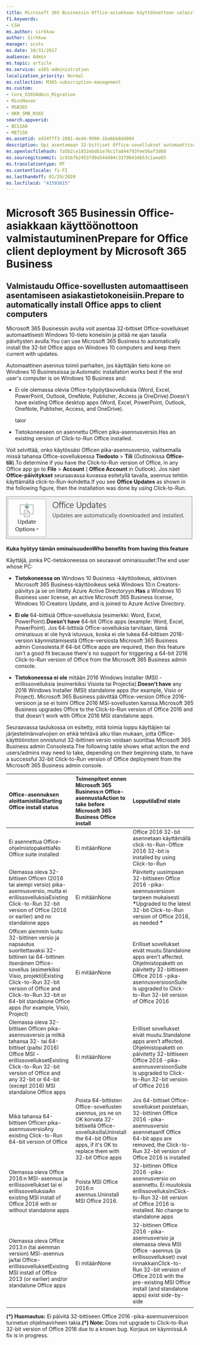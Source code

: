 ```yaml
---
title: Microsoft 365 Businessin Office-asiakkaan käyttöönottoon valmistautuminen
f1.keywords:
- CSH
ms.author: sirkkuw
author: Sirkkuw
manager: scotv
ms.date: 10/31/2017
audience: Admin
ms.topic: article
ms.service: o365-administration
localization_priority: Normal
ms.collection: M365-subscription-management
ms.custom:
- Core_O365Admin_Migration
- MiniMaven
- MSB365
- OKR_SMB_M365
search.appverid:
- BCS160
- MET150
ms.assetid: ed34fff3-2881-4ed4-9906-1ba6bb8dd804
description: Opi asentamaan 32-bittiset Office-sovellukset automaattisesti Windows 10-tieto koneisiin ja pitämään ne ajan tasalla.
ms.openlocfilehash: fa5b2ce1852ebdb1e76c1fa844793fee56af3d68
ms.sourcegitcommit: 1c91b7b24537d0e54d484c3379043db53c1aea65
ms.translationtype: MT
ms.contentlocale: fi-FI
ms.lasthandoff: 01/29/2020
ms.locfileid: "41593615"
---
```

# <a name="prepare-for-office-client-deployment-by-microsoft-365-business"></a><span data-ttu-id="7855d-103">Microsoft 365 Businessin Office-asiakkaan käyttöönottoon valmistautuminen</span><span class="sxs-lookup"><span data-stu-id="7855d-103">Prepare for Office client deployment by Microsoft 365 Business</span></span>

## <a name="prepare-to-automatically-install-office-apps-to-client-computers"></a><span data-ttu-id="7855d-104">Valmistaudu Office-sovellusten automaattiseen asentamiseen asiakastietokoneisiin.</span><span class="sxs-lookup"><span data-stu-id="7855d-104">Prepare to automatically install Office apps to client computers</span></span>

<span data-ttu-id="7855d-105">Microsoft 365 Businessin avulla voit asentaa 32-bittiset Office-sovellukset automaattisesti Windows 10-tieto koneisiin ja pitää ne ajan tasalla päivitysten avulla.</span><span class="sxs-lookup"><span data-stu-id="7855d-105">You can use Microsoft 365 Business to automatically install the 32-bit Office apps on Windows 10 computers and keep them current with updates.</span></span>
  
<span data-ttu-id="7855d-106">Automaattinen asennus toimii parhaiten, jos käyttäjän tieto kone on Windows 10 Businessissa ja:</span><span class="sxs-lookup"><span data-stu-id="7855d-106">Automatic installation works best if the end user's computer is on Windows 10 Business and:</span></span>
  
- <span data-ttu-id="7855d-107">Ei ole olemassa olevia Office-työpöytäsovelluksia (Word, Excel, PowerPoint, Outlook, OneNote, Publisher, Access ja OneDrive).</span><span class="sxs-lookup"><span data-stu-id="7855d-107">Doesn't have existing Office desktop apps (Word, Excel, PowerPoint, Outlook, OneNote, Publisher, Access, and OneDrive).</span></span>
    
    <span data-ttu-id="7855d-108">tai</span><span class="sxs-lookup"><span data-stu-id="7855d-108">or</span></span>
    
- <span data-ttu-id="7855d-109">Tietokoneeseen on asennettu Officen pika-asennusversio.</span><span class="sxs-lookup"><span data-stu-id="7855d-109">Has an existing version of Click-to-Run Office installed.</span></span>
    
<span data-ttu-id="7855d-110">Voit selvittää, onko käytössäsi Officen pika-asennusversio, valitsemalla missä tahansa Office-sovelluksessa **Tiedosto** \> **Tili** (Outlookissa **Office-tili**).</span><span class="sxs-lookup"><span data-stu-id="7855d-110">To determine if you have the Click-to-Run version of Office, in any Office app go to **File** \> **Account** ( **Office Account** in Outlook).</span></span> <span data-ttu-id="7855d-111">Jos näet **Office-päivitykset** seuraavassa kuvassa esitetyllä tavalla, asennus tehtiin käyttämällä click-to-Run-kohdetta.</span><span class="sxs-lookup"><span data-stu-id="7855d-111">If you see **Office Updates** as shown in the following figure, then the installation was done by using Click-to-Run.</span></span> 
  
![Screenshot of Office updates in Office app Account](media/e3439380-fa43-4ed6-ae5d-64851c297df5.png)
  
 <span data-ttu-id="7855d-113">**Kuka hyötyy tämän ominaisuuden**</span><span class="sxs-lookup"><span data-stu-id="7855d-113">**Who benefits from having this feature**</span></span>
  
<span data-ttu-id="7855d-114">Käyttäjä, jonka PC-tietokoneessa on seuraavat ominaisuudet:</span><span class="sxs-lookup"><span data-stu-id="7855d-114">The end user whose PC:</span></span>
  
- <span data-ttu-id="7855d-115">**Tietokoneessa on** Windows 10 Business -käyttöoikeus, aktiivinen Microsoft 365 Business-käyttöoikeus sekä Windows 10:n Creators-päivitys ja se on liitetty Azure Active Directoryyn.</span><span class="sxs-lookup"><span data-stu-id="7855d-115">**Has**  a Windows 10 Business user license, an active Microsoft 365 Business license, Windows 10 Creators Update, and is joined to Azure Active Directory.</span></span> 
    
- <span data-ttu-id="7855d-116">**Ei ole** 64-bittisiä Office-sovelluksia (esimerkki: Word, Excel, PowerPoint).</span><span class="sxs-lookup"><span data-stu-id="7855d-116">**Doesn't have** 64-bit Office apps (example: Word, Excel, PowerPoint).</span></span> <span data-ttu-id="7855d-117">Jos 64-bittisiä Office-sovelluksia tarvitaan, tämä ominaisuus ei ole hyvä istuvuus, koska ei ole tukea 64-bittisen 2016-version käynnistämisestä Office-versiosta Microsoft 365 Business admin Consolesta.</span><span class="sxs-lookup"><span data-stu-id="7855d-117">If 64-bit Office apps are required, then this feature isn't a good fit because there's no support for triggering a 64-bit 2016 Click-to-Run version of Office from the Microsoft 365 Business admin console.</span></span> 
    
- <span data-ttu-id="7855d-118">**Tietokoneessa ei ole** mitään 2016 Windows Installer (MSI) -erillissovelluksia (esimerkiksi Visiota tai Projectia).</span><span class="sxs-lookup"><span data-stu-id="7855d-118">**Doesn't have** any 2016 Windows Installer (MSI) standalone apps (for example, Visio or Project).</span></span> <span data-ttu-id="7855d-119">Microsoft 365 Business päivittää Office-version Office 2016-versioon ja se ei toimi Office 2016 MSI-sovellusten kanssa.</span><span class="sxs-lookup"><span data-stu-id="7855d-119">Microsoft 365 Business upgrades Office to the Click-to-Run version of Office 2016 and that doesn't work with Office 2016 MSI standalone apps.</span></span> 
    
<span data-ttu-id="7855d-120">Seuraavassa taulukossa on esitetty, mitä toimia loppu käyttäjien tai järjestelmänvalvojien on ehkä tehtävä alku tilan mukaan, jotta Office-käyttöönoton onnistunut 32-bittinen versio voidaan suorittaa Microsoft 365 Business admin Consolesta.</span><span class="sxs-lookup"><span data-stu-id="7855d-120">The following table shows what action the end users/admins may need to take, depending on their beginning state, to have a successful 32-bit Click-to-Run version of Office deployment from the Microsoft 365 Business admin console.</span></span>
  
|<span data-ttu-id="7855d-121">**Office-asennuksen aloittamistila**</span><span class="sxs-lookup"><span data-stu-id="7855d-121">**Starting Office install status**</span></span>|<span data-ttu-id="7855d-122">**Toimenpiteet ennen Microsoft 365 Business:n Office-asennusta**</span><span class="sxs-lookup"><span data-stu-id="7855d-122">**Action to take before Microsoft 365 Business Office install**</span></span>|<span data-ttu-id="7855d-123">**Lopputila**</span><span class="sxs-lookup"><span data-stu-id="7855d-123">**End state**</span></span>|
|:-----|:-----|:-----|
|<span data-ttu-id="7855d-124">Ei asennettua Office-ohjelmistopakettia</span><span class="sxs-lookup"><span data-stu-id="7855d-124">No Office suite installed</span></span>  <br/> |<span data-ttu-id="7855d-125">Ei mitään</span><span class="sxs-lookup"><span data-stu-id="7855d-125">None</span></span>  <br/> |<span data-ttu-id="7855d-126">Office 2016 32-bit asennetaan käyttämällä click-to-Run-</span><span class="sxs-lookup"><span data-stu-id="7855d-126">Office 2016 32-bit is installed by using Click-to-Run</span></span>  <br/> |
|<span data-ttu-id="7855d-127">Olemassa oleva 32-bittisen Officen (2016 tai aiempi versio) pika-asennusversio, mutta ei erillissovelluksia</span><span class="sxs-lookup"><span data-stu-id="7855d-127">Existing Click-to-Run 32-bit version of Office (2016 or earlier) and no standalone apps</span></span>  <br/> |<span data-ttu-id="7855d-128">Ei mitään</span><span class="sxs-lookup"><span data-stu-id="7855d-128">None</span></span>  <br/> |<span data-ttu-id="7855d-129">Päivitetty uusimpaan 32-bittiseen Office 2016 -pika-asennusversioon tarpeen mukaisesti **\***</span><span class="sxs-lookup"><span data-stu-id="7855d-129">Upgraded to the latest 32-bit Click-to-Run version of Office 2016, as needed **\***</span></span> <br/> |
|<span data-ttu-id="7855d-130">Officen aiemmin luotu 32-bittinen versio ja napsautus suoritettavaksi 32-bittinen tai 64-bittinen itsenäinen Office-sovellus (esimerkiksi Visio, projekti)</span><span class="sxs-lookup"><span data-stu-id="7855d-130">Existing Click-to-Run 32-bit version of Office and Click-to-Run 32-bit or 64-bit standalone Office apps (for example, Visio, Project)</span></span>  <br/> |<span data-ttu-id="7855d-131">Ei mitään</span><span class="sxs-lookup"><span data-stu-id="7855d-131">None</span></span>  <br/> |<span data-ttu-id="7855d-132">Erilliset sovellukset eivät muutu.</span><span class="sxs-lookup"><span data-stu-id="7855d-132">Standalone apps aren't affected.</span></span> <span data-ttu-id="7855d-133">Ohjelmistopaketti on päivitetty 32-bittiseen Office 2016 -pika-asennusversioon</span><span class="sxs-lookup"><span data-stu-id="7855d-133">Suite is upgraded to Click-to-Run 32-bit version of Office 2016</span></span>  <br/> |
|<span data-ttu-id="7855d-134">Olemassa oleva 32-bittisen Officen pika-asennusversio ja mitkä tahansa 32- tai 64-bittiset (paitsi 2016) Office MSI -erillissovellukset</span><span class="sxs-lookup"><span data-stu-id="7855d-134">Existing Click-to-Run 32-bit version of Office and any 32-bit or 64-bit (except 2016) MSI standalone Office apps</span></span>  <br/> |<span data-ttu-id="7855d-135">Ei mitään</span><span class="sxs-lookup"><span data-stu-id="7855d-135">None</span></span>  <br/> |<span data-ttu-id="7855d-136">Erilliset sovellukset eivät muutu.</span><span class="sxs-lookup"><span data-stu-id="7855d-136">Standalone apps aren't affected.</span></span> <span data-ttu-id="7855d-137">Ohjelmistopaketti on päivitetty 32-bittiseen Office 2016 -pika-asennusversioon</span><span class="sxs-lookup"><span data-stu-id="7855d-137">Suite is upgraded to Click-to-Run 32-bit version of Office 2016</span></span>  <br/> ||||
|<span data-ttu-id="7855d-138">Mikä tahansa 64-bittisen Officen pika-asennusversio</span><span class="sxs-lookup"><span data-stu-id="7855d-138">Any existing Click-to-Run 64-bit version of Office</span></span>  <br/> |<span data-ttu-id="7855d-139">Poista 64-bittisten Office-sovellusten asennus, jos ne on OK korvata 32-bittisellä Office-sovelluksilla</span><span class="sxs-lookup"><span data-stu-id="7855d-139">Uninstall the 64-bit Office apps, if it's OK to replace them with 32-bit Office apps</span></span>  <br/> |<span data-ttu-id="7855d-140">Jos 64-bittiset Office-sovellukset poistetaan, 32-bittinen Office 2016 -pika-asennusversio asennetaan</span><span class="sxs-lookup"><span data-stu-id="7855d-140">If Office 64-bit apps are removed, the Click-to-Run 32-bit version of Office 2016 is installed</span></span>  <br/> |
|<span data-ttu-id="7855d-141">Olemassa oleva Office 2016:n MSI-asennus ja erillissovellukset tai ei erillissovelluksia</span><span class="sxs-lookup"><span data-stu-id="7855d-141">An existing MSI install of Office 2016 with or without standalone apps</span></span>  <br/> |<span data-ttu-id="7855d-142">Poista MSI Office 2016:n asennus.</span><span class="sxs-lookup"><span data-stu-id="7855d-142">Uninstall MSI Office 2016.</span></span>  <br/> |<span data-ttu-id="7855d-p106">32-bittinen Office 2016 -pika-asennusversio on asennettu. Ei muutoksia erillissovelluksiin</span><span class="sxs-lookup"><span data-stu-id="7855d-p106">Click-to-Run 32-bit version of Office 2016 is installed. No change to standalone apps</span></span>  <br/> |
|<span data-ttu-id="7855d-145">Olemassa oleva Office 2013:n (tai aiemman version) MSI-asennus ja/tai Office-erillissovellukset</span><span class="sxs-lookup"><span data-stu-id="7855d-145">Existing MSI install of Office 2013 (or earlier) and/or standalone Office apps</span></span>  <br/> |<span data-ttu-id="7855d-146">Ei mitään</span><span class="sxs-lookup"><span data-stu-id="7855d-146">None</span></span>  <br/> |<span data-ttu-id="7855d-147">32-bittinen Office 2016 -pika-asennusversio ja olemassa oleva MSI Office -asennus (ja erillissovellukset) ovat rinnakkain</span><span class="sxs-lookup"><span data-stu-id="7855d-147">Click-to-Run 32-bit version of Office 2016 with the pre-existing MSI Office install (and standalone apps) exist side-by-side</span></span>  <br/> |
||||
   
 <span data-ttu-id="7855d-148">**(\*) Huomautus:** Ei päivitä 32-bittiseen Office 2016 -pika-asennusversioon tunnetun ohjelmavirheen takia.</span><span class="sxs-lookup"><span data-stu-id="7855d-148">**(\*) Note:** Does not upgrade to Click-to-Run 32-bit version of Office 2016 due to a known bug.</span></span> <span data-ttu-id="7855d-149">Korjaus on käynnissä.</span><span class="sxs-lookup"><span data-stu-id="7855d-149">A fix is in progress.</span></span> 
  
